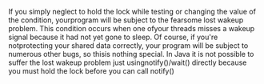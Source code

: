 If you simply neglect to hold the lock while testing or changing the value of the condition, yourprogram will be subject to the fearsome lost wakeup problem. This condition occurs when one ofyour threads misses a wakeup signal because it had not yet gone to sleep. Of course, if you're notprotecting your shared data correctly, your program will be subject to numerous other bugs, so thisis nothing special. In Java it is not possible to suffer the lost wakeup problem just usingnotify()/wait() directly because you must hold the lock before you can call notify()


